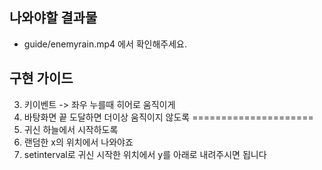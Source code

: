 ## 나와야할 결과물
- guide/enemyrain.mp4 에서 확인해주세요.

## 구현 가이드


<!-- 1. 바탕화면 깔기 -->
<!-- 2. 히어로를 가운데서시작하도록 -->
3. 키이벤트 -> 좌우 누를때 히어로 움직이게
4. 바탕화면 끝 도달하면 더이상 움직이지 않도록
=====================
1. 귀신 하늘에서 시작하도록
2. 랜덤한 x의 위치에서 나와야죠
3. setinterval로 귀신 시작한 위치에서 y를 아래로 내려주시면 됩니다